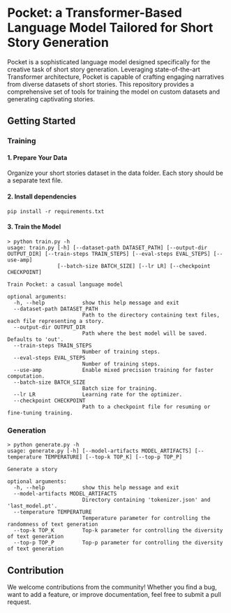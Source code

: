 # Pocket: a Transformer-Based Language Model Tailored for Short Story Generation

Pocket is a sophisticated language model designed specifically for the creative task of short story generation. Leveraging state-of-the-art Transformer architecture, Pocket is capable of crafting engaging narratives from diverse datasets of short stories. This repository provides a comprehensive set of tools for training the model on custom datasets and generating captivating stories.

## Getting Started

### Training

#### 1. Prepare Your Data

Organize your short stories dataset in the data folder. Each story should be a separate text file.

#### 2. Install dependencies

    pip install -r requirements.txt

#### 3. Train the Model

    > python train.py -h
    usage: train.py [-h] [--dataset-path DATASET_PATH] [--output-dir OUTPUT_DIR] [--train-steps TRAIN_STEPS] [--eval-steps EVAL_STEPS] [--use-amp]
                    [--batch-size BATCH_SIZE] [--lr LR] [--checkpoint CHECKPOINT]
    
    Train Pocket: a casual language model
    
    optional arguments:
      -h, --help            show this help message and exit
      --dataset-path DATASET_PATH
                            Path to the directory containing text files, each file representing a story.
      --output-dir OUTPUT_DIR
                            Path where the best model will be saved. Defaults to 'out'.
      --train-steps TRAIN_STEPS
                            Number of training steps.
      --eval-steps EVAL_STEPS
                            Number of training steps.
      --use-amp             Enable mixed precision training for faster computation.
      --batch-size BATCH_SIZE
                            Batch size for training.
      --lr LR               Learning rate for the optimizer.
      --checkpoint CHECKPOINT
                            Path to a checkpoint file for resuming or fine-tuning training.


### Generation

    > python generate.py -h
    usage: generate.py [-h] [--model-artifacts MODEL_ARTIFACTS] [--temperature TEMPERATURE] [--top-k TOP_K] [--top-p TOP_P]
    
    Generate a story
    
    optional arguments:
      -h, --help            show this help message and exit
      --model-artifacts MODEL_ARTIFACTS
                            Directory containing 'tokenizer.json' and 'last_model.pt'.
      --temperature TEMPERATURE
                            Temperature parameter for controlling the randomness of text generation
      --top-k TOP_K         Top-k parameter for controlling the diversity of text generation
      --top-p TOP_P         Top-p parameter for controlling the diversity of text generation


## Contribution

We welcome contributions from the community! Whether you find a bug, want to add a feature, or improve documentation, feel free to submit a pull request.